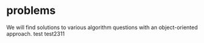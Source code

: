 # problems
We will find solutions to various algorithm questions with an object-oriented approach.
test
test2311